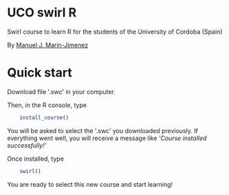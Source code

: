 # UCO swirl R
Swirl course to learn R for the students of the University of Cordoba (Spain)

By [Manuel J. Marin-Jimenez ](https://github.com/mjmarin)

# Quick start
Download file '.swc' in your computer.

Then, in the R console, type 
```R
    install_course()
```
You will be asked to select the '.swc' you downloaded previously. 
If everything went well, you will receive a message like _'Course installed successfully!'_

Once installed, type 
```R
    swirl()
```

You are ready to select this new course and start learning!
